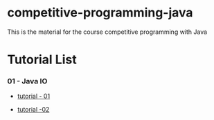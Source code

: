 # competitive-programming-java
This is the material for the course competitive programming with Java

# Tutorial List

### 01 - Java IO

  * [tutorial - 01](https://javameweb.wordpress.com/2017/06/10/competitive-programming-with-java-io)

  * [tutorial -02](https://javameweb.wordpress.com/2017/06/12/competitive-programming-with-java-collections-01)
